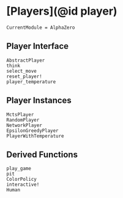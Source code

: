 # [Players](@id player)

```@meta
CurrentModule = AlphaZero
```

## Player Interface

```@docs
AbstractPlayer
think
select_move
reset_player!
player_temperature
```

## Player Instances

```@docs
MctsPlayer
RandomPlayer
NetworkPlayer
EpsilonGreedyPlayer
PlayerWithTemperature
```

## Derived Functions

```@docs
play_game
pit
ColorPolicy
interactive!
Human
```
